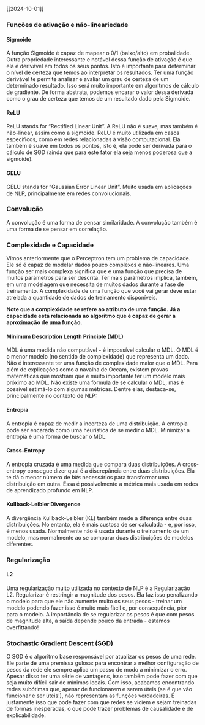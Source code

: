 [[2024-10-01]]


### Funções de ativação e não-lineariedade

#### Sigmoide
A função Sigmoide é capaz de mapear o 0/1 (baixo/alto) em probalidade. Outra propriedade interessante e notável dessa função de ativação é que ela é derivável em todos os seus pontos. Isto é importante para determinar o nível de certeza que temos ao interpretar os resultados. Ter uma função derivável te permite analisar e avaliar um grau de certeza de um determinado resultado. Isso será muito importante em algoritmos de cálculo de gradiente. De forma abstrata, podemos encarar o valor dessa derivada como o grau de certeza que temos de um resultado dado pela Sigmoide.
#### ReLU
ReLU stands for “Rectified Linear Unit”. A ReLU não é suave, mas também é não-linear, assim como a sigmoide. ReLU é muito utilizada em casos específicos, como em redes relacionadas à visão computacional. Ela também é suave em todos os pontos, isto é, ela pode ser derivada para o cálculo de SGD (ainda que para este fator ela seja menos poderosa que a sigmoide).
#### GELU
GELU stands for “Gaussian Error Linear Unit”. Muito usada em aplicações de NLP, principalmente em redes convolucionais. 

### Convolução
A convolução é uma forma de pensar similaridade. A convolução também é uma forma de se pensar em correlação.

### Complexidade e Capacidade
Vimos anteriormente que o Perceptron tem um problema de capacidade. Ele só é capaz de modelar dados pouco complexos e não-lineares. Uma função ser mais complexa significa que é uma função que precisa de muitos parâmetros para ser descrita. Ter mais parâmetros implica, também, em uma modelagem que necessita de muitos dados durante a fase de treinamento. A complexidade de uma função que você vai gerar deve estar atrelada a quantidade de dados de treinamento disponíveis.

**Note que a complexidade se refere ao atributo de uma função. Já a capacidade está relacionada ao algoritmo que é capaz de gerar a aproximação de uma função.**
#### Minimum Description Length Principle (MDL)
MDL é uma medida não computável - é impossível calcular o MDL. O MDL é o menor modelo (no sentido de complexidade) que representa um dado. Não é interessante ter uma função de complexidade maior que o MDL. Para além de explicações como a navalha de Occam, existem provas matemáticas que mostram que é muito importante ter um modelo mais próximo ao MDL. Não existe uma fórmula de se calcular o MDL, mas é possível estimá-lo com algumas métricas. Dentre elas, destaca-se, principalmente no contexto de NLP:
#### Entropia
A entropia é capaz de medir a incerteza de uma distribuição. A entropia pode ser encarada como uma heurística de se medir o MDL. Minimizar a entropia é uma forma de buscar o MDL.
#### Cross-Entropy
A entropia cruzada é uma medida que compara duas distribuições. A cross-entropy consegue dizer qual é a discrepância entre duas distribuições. Ela te dá o menor número de *bits* necessários para transformar uma distribuição em outra. Essa é possivelmente a métrica mais usada em redes de aprendizado profundo em NLP.
#### Kullback-Leibler Divergence
A divergência Kullback-Leibler (KL) também mede a diferença entre duas distribuições. No entanto, ela é mais custosa de ser calculada - e, por isso, é menos usada. Normalmente não é usada durante o treinamento de um modelo, mas normalmente ao se comparar duas distribuições de modelos diferentes.


### Regularização
#### L2
Uma regularização muito utilizada no contexto de NLP é a Regularização L2. Regularizar é restringir a magnitude dos pesos. Ela faz isso penalizando o modelo para que ele não aumente muito os seus pesos - treinar um modelo podendo fazer isso é muito mais fácil e, por consequência, pior para o modelo. A importância de se regularizar os pesos é que com pesos de magnitude alta, a saída depende pouco da entrada - estamos overfittando!


### Stochastic Gradient Descent (SGD)
O SGD é o algoritmo base responsável por atualizar os pesos de uma rede. Ele parte de uma premissa gulosa: para encontrar a melhor configuração de pesos da rede ele sempre aplica um passo de modo a minimizar o erro. Apesar disso ter uma série de vantagens, isso também pode fazer com que seja muito difícil sair de mínimos locais. Com isso, acabamos encontrando redes subótimas que, apesar de funcionarem e serem úteis (se é que vão funcionar e ser úteis!), não representam as funções verdadeiras. É justamente isso que pode fazer com que redes se viciem e sejam treinadas de formas inesperadas, o que pode trazer problemas de causalidade e de explicabilidade.
